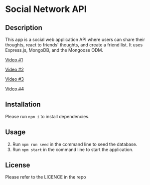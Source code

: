 # Social Network API

## Description

This app is a social web application API where users can share their thoughts, react to friends' thoughts, and create a friend list. It uses Express.js, MongoDB, and the Mongoose ODM.

[Video #1](https://drive.google.com/file/d/1GCjHQBrj--jEZZ75ADKcat23ZSuxMAe-/view?usp=share_link)

[Video #2](https://drive.google.com/file/d/1AP7tEg3k6pknEo745qO85Pkq5ai-B1_C/view?usp=share_link)

[Video #3](https://drive.google.com/file/d/1V8r1sQa0AcZoHIBrl0bXuQ-IRL_qVULu/view?usp=share_link)

[Video #4](https://drive.google.com/file/d/1ULIDb4R7ktnPaVZm6RdDJHiJsR43Z8FS/view?usp=share_link)



## Installation


Please run `npm i` to install dependencies.


## Usage


2.  Run `npm run seed` in the command line to seed the database.
3.  Run `npm start` in the command line to start the application.


## License


Please refer to the LICENCE in the repo